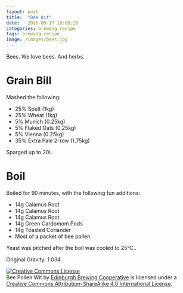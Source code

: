 ```yaml
---
layout: post
title:  "Bee Wit"
date:   2016-09-17 10:00:20
categories: brewing recipe
tags: brewing recipe
image: /images/bees.jpg
---
```


Bees. We love bees. And herbs.

Grain Bill
==========

Mashed the following:

* 25% Spelt (1kg)
* 25% Wheat (1kg)
* 5% Munich (0.25kg)
* 5% Flaked Oats (0.25kg)
* 5% Vienna (0.25kg)
* 35% Extra Pale 2-row (1.75kg)

Sparged up to 20L.

Boil
====

Boiled for 90 minutes, with the following fun additions:

* 14g Calamus Root
* 14g Calamus Root
* 14g Calamus Root
* 14g Green Cardomom Pods
* 14g Toasted Coriander
* Most of a packet of bee pollen

Yeast was pitched after the boil was cooled to 25°C..

Original Gravity: 1.034.

<a rel="license" href="http://creativecommons.org/licenses/by-sa/4.0/"><img alt="Creative Commons License" style="border-width:0" src="https://i.creativecommons.org/l/by-sa/4.0/88x31.png" /></a><br /><span xmlns:dct="http://purl.org/dc/terms/" href="http://purl.org/dc/dcmitype/Text" property="dct:title" rel="dct:type">Bee Pollen Wit</span> by <a xmlns:cc="http://creativecommons.org/ns#" href="https://edinburgh-brewing-cooperative.github.io" property="cc:attributionName" rel="cc:attributionURL">Edinburgh Brewing Cooperative</a> is licensed under a <a rel="license" href="http://creativecommons.org/licenses/by-sa/4.0/">Creative Commons Attribution-ShareAlike 4.0 International License</a>.

